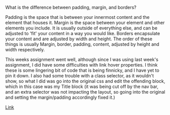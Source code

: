 What is the difference between padding, margin, and borders?

Padding is the space that is between your innermost content and the element that houses it. Margin is the space between your element and other elements you include.  It is usually outside of everything else, and can be adjusted to 'fit' your content in a way you would like. Borders encapsulate your content and are adjusted by width and height. The order of these things is usually Margin, border, padding, content, adjusted by height and width respectively.

This weeks assignment went well, although since I was using last week's assignment, I did have some difficulties with link hover properties. I think these is some lingering bit of code that is being finnicky, and I have yet to pin it down. I also had some trouble with a class selector, as it wouldn't show, so what I did was go into the original css and edit the offending block, which in this case was my Title block (it was being cut off by the nav bar, and an extra selector was not impacting the layout, so going into the original and setting the margin/padding accordingly fixed it.)

[Link](./Images/screenshot.jpg)